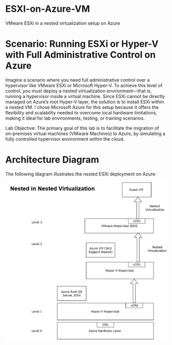 # ESXI-on-Azure-VM
VMware ESXi in a nested virtualization setup on Azure

# Scenario: Running ESXi or Hyper-V with Full Administrative Control on Azure

Imagine a scenario where you need full administrative control over a hypervisor like VMware ESXi or Microsoft Hyper-V. To achieve this level of control, you must deploy a nested virtualization environment—that is, running a hypervisor inside a virtual machine.
Since ESXi cannot be directly managed on Azure’s root Hyper-V layer, the solution is to install ESXi within a nested VM. I chose Microsoft Azure for this setup because it offers the flexibility and scalability needed to overcome local hardware limitations, making it ideal for lab environments, testing, or training scenarios. 

Lab Objective:
The primary goal of this lab is to facilitate the migration of on-premises virtual machines (VMware Machines) to Azure, by simulating a fully controlled hypervisor environment within the cloud.

# Architecture Diagram

The following diagram illustrates the nested ESXi deployment on Azure:

![Architecture Diagram](images/Architecture-Diagram.png)





